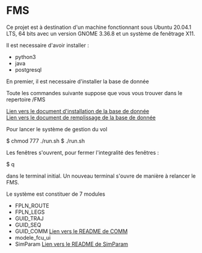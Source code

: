 # FMS

Ce projet est à destination d'un machine fonctionnant sous Ubuntu 20.04.1 LTS, 64 bits avec un version GNOME 3.36.8 et un système de fenêtrage X11.

Il est necessaire d'avoir installer :

- python3 
- java 
- postgresql

En premier, il est necessaire d'installer la base de donnée 

Toute les commandes suivante suppose que vous vous trouver dans le repertoire /FMS

[Lien vers le document d'installation de la base de donnée](/NavDB/execution.txt)
<br/>
[Lien vers le document de remplissage de la base de donnée](/NavDB/install.txt)

Pour lancer le système de gestion du vol

$ chmod 777 ./run.sh
$ ./run.sh

Les fenêtres s'ouvrent, pour fermer l'integralité des fenêtres : 

$ q

dans le terminal initial.
Un nouveau terminal s'ouvre de manière à relancer le FMS.


Le système est constituer de 7 modules

- FPLN_ROUTE
- FPLN_LEGS
- GUID_TRAJ
- GUID_SEQ
- GUID_COMM [Lien vers le README de COMM](https://github.com/FlorianSan/GuidCommFms/blob/master/README)<br/>
- modele_fcu_ui
- SimParam [Lien vers le README de SimParam](https://github.com/FlorianSan/SimParam/blob/main/README.md)<br/>

